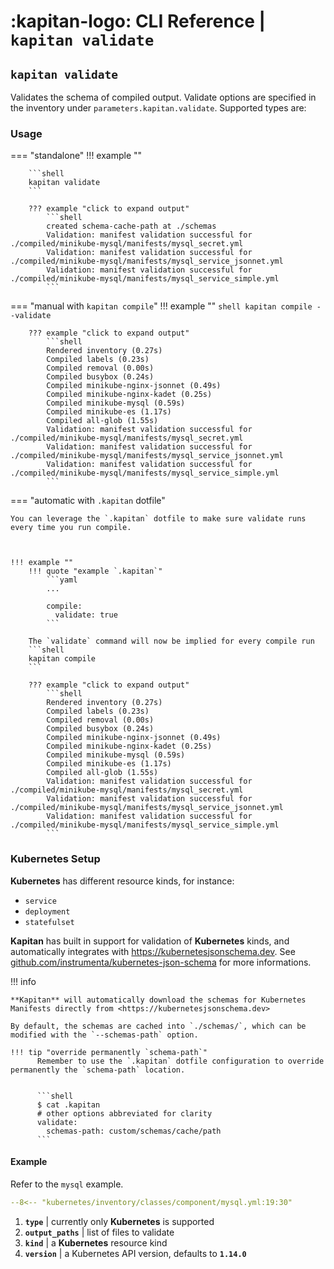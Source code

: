 # :kapitan-logo: **CLI Reference** | `kapitan validate`

## `kapitan validate`

Validates the schema of compiled output. Validate options are specified in the inventory under `parameters.kapitan.validate`. Supported types are:

### Usage

=== "standalone"
    !!! example ""

        ```shell
        kapitan validate
        ```

        ??? example "click to expand output" 
            ```shell  
            created schema-cache-path at ./schemas
            Validation: manifest validation successful for ./compiled/minikube-mysql/manifests/mysql_secret.yml
            Validation: manifest validation successful for ./compiled/minikube-mysql/manifests/mysql_service_jsonnet.yml
            Validation: manifest validation successful for ./compiled/minikube-mysql/manifests/mysql_service_simple.yml
            ```
=== "manual with `kapitan compile`"
    !!! example ""
        ```shell
        kapitan compile --validate
        ```

        ??? example "click to expand output" 
            ```shell
            Rendered inventory (0.27s)
            Compiled labels (0.23s)
            Compiled removal (0.00s)
            Compiled busybox (0.24s)
            Compiled minikube-nginx-jsonnet (0.49s)
            Compiled minikube-nginx-kadet (0.25s)
            Compiled minikube-mysql (0.59s)
            Compiled minikube-es (1.17s)
            Compiled all-glob (1.55s)
            Validation: manifest validation successful for ./compiled/minikube-mysql/manifests/mysql_secret.yml
            Validation: manifest validation successful for ./compiled/minikube-mysql/manifests/mysql_service_jsonnet.yml
            Validation: manifest validation successful for ./compiled/minikube-mysql/manifests/mysql_service_simple.yml
            ```

=== "automatic with `.kapitan` dotfile"

    You can leverage the `.kapitan` dotfile to make sure validate runs every time you run compile.


    
    !!! example ""
        !!! quote "example `.kapitan`"
            ```yaml
            ...

            compile:
              validate: true
            ```
  
        The `validate` command will now be implied for every compile run
        ```shell
        kapitan compile
        ```

        ??? example "click to expand output" 
            ```shell
            Rendered inventory (0.27s)
            Compiled labels (0.23s)
            Compiled removal (0.00s)
            Compiled busybox (0.24s)
            Compiled minikube-nginx-jsonnet (0.49s)
            Compiled minikube-nginx-kadet (0.25s)
            Compiled minikube-mysql (0.59s)
            Compiled minikube-es (1.17s)
            Compiled all-glob (1.55s)
            Validation: manifest validation successful for ./compiled/minikube-mysql/manifests/mysql_secret.yml
            Validation: manifest validation successful for ./compiled/minikube-mysql/manifests/mysql_service_jsonnet.yml
            Validation: manifest validation successful for ./compiled/minikube-mysql/manifests/mysql_service_simple.yml
            ```

### Kubernetes Setup

**Kubernetes** has different resource kinds, for instance:

- `service`
- `deployment`
- `statefulset`

 **Kapitan** has built in support for validation of **Kubernetes** kinds, and automatically integrates with <https://kubernetesjsonschema.dev>. See [github.com/instrumenta/kubernetes-json-schema](https://github.com/instrumenta/kubernetes-json-schema) for more informations.

!!! info

    **Kapitan** will automatically download the schemas for Kubernetes Manifests directly from <https://kubernetesjsonschema.dev> 
    
    By default, the schemas are cached into `./schemas/`, which can be modified with the `--schemas-path` option.
    
    !!! tip "override permanently `schema-path`"
          Remember to use the `.kapitan` dotfile configuration to override permanently the `schema-path` location.


          ```shell
          $ cat .kapitan
          # other options abbreviated for clarity
          validate:
            schemas-path: custom/schemas/cache/path
          ```

#### Example

Refer to the `mysql` example.

```yaml hl_lines="2-6" title="kubernetes/inventory/classes/component/mysql.yml"
--8<-- "kubernetes/inventory/classes/component/mysql.yml:19:30"
```

1. **`type`** | currently only **Kubernetes** is supported
2. **`output_paths`** | list of files to validate
3. **`kind`** | a **Kubernetes** resource kind
4. **`version`** | a Kubernetes API version, defaults to **`1.14.0`**
